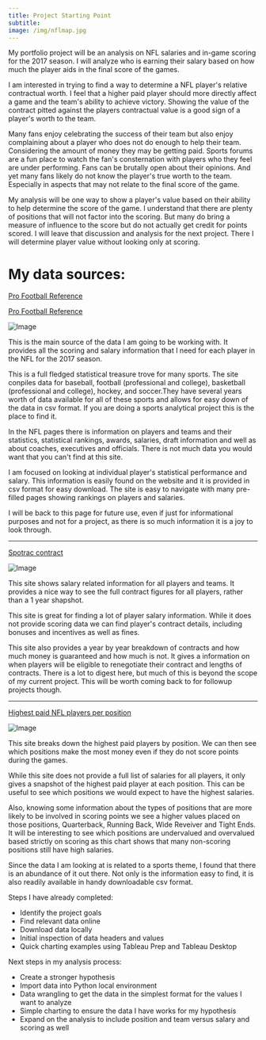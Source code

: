 ```yaml
---
title: Project Starting Point
subtitle: 
image: /img/nflmap.jpg
--- 
```

My portfolio project will be an analysis on NFL salaries and in-game scoring for the 2017 season. I will analyze who is earning their salary based on how much the player aids in the final score of the games.

I am interested in trying to find a way to determine a NFL player's relative contractual worth. I feel that a higher paid player should more directly affect a game and the team's ability to achieve victory. Showing the value of the contract pitted against the players contractual value is a good sign of a player's worth to the team.

Many fans enjoy celebrating the success of their team but also enjoy complaining about a player who does not do enough to help their team. Considering the amount of money they may be getting paid. Sports forums are a fun place to watch the fan's consternation with players who they feel are under performing. Fans can be brutally open about their opinions. And yet many fans likely do not know the player's true worth to the team. Especially in aspects that may not relate to the final score of the game.

My analysis will be one way to show a player's value based on their ability to help determine the score of the game. I understand that there are plenty of positions that will not factor into the scoring. But many do bring a measure of influence to the score but do not actually get credit for points scored. I will leave that discussion and analysis for the next project. There I will determine player value without looking only at scoring.

# My data sources:

[Pro Football Reference](https://www.pro-football-reference.com/years/2017/scoring.htm)

[Pro Football Reference](https://www.pro-football-reference.com/players/salary.htm)

![Image](https://i.imgur.com/8OltDf0.png)

This is the main source of the data I am going to be working with. It provides all the scoring and salary information that I need for each player in the NFL for the 2017 season.

This is a full fledged statistical treasure trove for many sports. The site conpiles data for baseball, football (professional and college), basketball (professional and college), hockey, and soccer.They have several years worth of data available for all of these sports and allows for easy down of the data in csv format. If you are doing a sports analytical project this is the place to find it. 

In the NFL pages there is information on players and teams and their statistics, statistical rankings,  awards, salaries, draft information and well as about coaches, executives and officials. There is not much data you would want that you can't find at this site. 

I am focused on looking at individual player's statistical performance and salary. This information is easily found on the website and it is provided in csv format for easy download. The site is easy to navigate with many pre-filled pages showing rankings on players and salaries. 

I will be back to this page for future use, even if just for informational purposes and not for a project, as there is so much information it is a joy to look through. 

***

[Spotrac contract](https://www.spotrac.com/nfl/contracts/)

![Image](https://i.imgur.com/DIBORG0.png)

This site shows salary related information for all players and teams. It provides a nice way to see the full contract figures for all players, rather than a 1 year shapshot. 

This site is great for finding a lot of player salary information. While it does not provide scoring data we can find player's contract details, including bonuses and incentives as well as fines. 

This site also provides a year by year breakdown of contracts and how much money is guaranteed and how much is not. It gives a information on when players will be eligible to renegotiate their contract and lengths of contracts. There is a lot to digest here, but much of this is beyond the scope of my current project. This will be worth coming back to for followup projects though. 

***

[Highest paid NFL players per position](https://howmuch.net/articles/highest-paid-NFL-player-at-every-position)

![Image](https://i.imgur.com/yGyyC2j.jpg)

This site breaks down the highest paid players by position. We can then see which positions make the most money even if they do not score points during the games. 

While this site does not provide a full list of salaries for all players, it only gives a snapshot of the highest paid player at each position. This can be useful to see which positions we would expect to have the highest salaries. 

Also, knowing some information about the types of positions that are more likely to be involved in scoring points we see a higher values placed on those positions, Quarterback, Running Back, Wide Reveiver and Tight Ends. It will be interesting to see which positions are undervalued and overvalued based strictly on scoring as this chart shows that many non-scoring positions still have high salaries. 


Since the data I am looking at is related to a sports theme, I found that there is an abundance of it out there. Not only is the information easy to find, it is also readily available in handy downloadable csv format. 

Steps I have already completed: 
- Identify the project goals
- Find relevant data online
- Download data locally
- Initial inspection of data headers and values
- Quick charting examples using Tableau Prep and Tableau Desktop

Next steps in my analysis process:
- Create a stronger hypothesis
- Import data into Python local environment
- Data wrangling to get the data in the simplest format for the values I want to analyze
- Simple charting to ensure the data I have works for my hypothesis
- Expand on the analysis to include position and team versus salary and scoring as well
